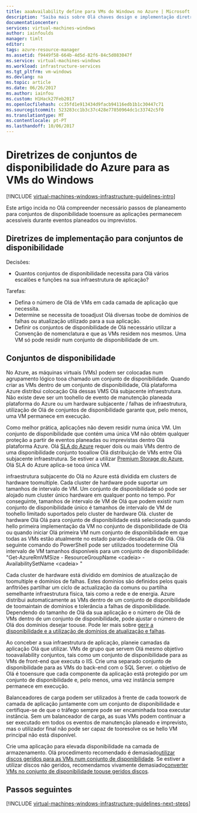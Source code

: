 ```yaml
---
title: aaaAvailability define para VMs do Windows no Azure | Microsoft Docs
description: "Saiba mais sobre Olá chaves design e implementação diretrizes para a implementação de conjuntos de disponibilidade nos serviços de infraestrutura do Azure."
documentationcenter: 
services: virtual-machines-windows
author: iainfoulds
manager: timlt
editor: 
tags: azure-resource-manager
ms.assetid: f9449f58-664b-4d5d-82f6-84c5d083047f
ms.service: virtual-machines-windows
ms.workload: infrastructure-services
ms.tgt_pltfrm: vm-windows
ms.devlang: na
ms.topic: article
ms.date: 06/26/2017
ms.author: iainfou
ms.custom: H1Hack27Feb2017
ms.openlocfilehash: cc35fd1e913434d9facb94116edb1b1c30447c71
ms.sourcegitcommit: 523283cc1b3c37c428e77850964dc1c33742c5f0
ms.translationtype: MT
ms.contentlocale: pt-PT
ms.lasthandoff: 10/06/2017
---
```

# <a name="azure-availability-sets-guidelines-for-windows-vms"></a>Diretrizes de conjuntos de disponibilidade do Azure para as VMs do Windows

[!INCLUDE [virtual-machines-windows-infrastructure-guidelines-intro](../../../includes/virtual-machines-windows-infrastructure-guidelines-intro.md)]

Este artigo incida no Olá compreender necessário passos de planeamento para conjuntos de disponibilidade tooensure as aplicações permanecem acessíveis durante eventos planeados ou imprevistos.

## <a name="implementation-guidelines-for-availability-sets"></a>Diretrizes de implementação para conjuntos de disponibilidade
Decisões:

* Quantos conjuntos de disponibilidade necessita para Olá vários escalões e funções na sua infraestrutura de aplicação?

Tarefas:

* Defina o número de Olá de VMs em cada camada de aplicação que necessita.
* Determine se necessita de tooadjust Olá diversas toobe de domínios de falhas ou atualização utilizado para a sua aplicação.
* Definir os conjuntos de disponibilidade de Olá necessário utilizar a Convenção de nomenclatura e que as VMs residem nos mesmos. Uma VM só pode residir num conjunto de disponibilidade de um.

## <a name="availability-sets"></a>Conjuntos de disponibilidade
No Azure, as máquinas virtuais (VMs) podem ser colocadas num agrupamento lógico tooa chamado um conjunto de disponibilidade. Quando criar as VMs dentro de um conjunto de disponibilidade, Olá plataforma Azure distribui colocação Olá dessas VMS Olá subjacente infraestrutura. Não existe deve ser um toohello de evento de manutenção planeada plataforma do Azure ou um hardware subjacente / falhas de infraestrutura, utilização de Olá de conjuntos de disponibilidade garante que, pelo menos, uma VM permanece em execução.

Como melhor prática, aplicações não devem residir numa única VM. Um conjunto de disponibilidade que contém uma única VM não obtém qualquer proteção a partir de eventos planeadas ou imprevistas dentro Olá plataforma Azure. Olá [SLA do Azure](https://azure.microsoft.com/support/legal/sla/virtual-machines) requer dois ou mais VMs dentro de uma disponibilidade conjunto tooallow Olá distribuição de VMs entre Olá subjacente infraestrutura. Se estiver a utilizar [Premium Storage do Azure](../../storage/storage-premium-storage.md?toc=%2fazure%2fvirtual-machines%2flinux%2ftoc.json), Olá SLA do Azure aplica-se tooa única VM.

infraestrutura subjacente do Olá no Azure está dividida em clusters de hardware toomultiple. Cada cluster de hardware pode suportar um tamanhos de intervalo de VM. Um conjunto de disponibilidade só pode ser alojado num cluster único hardware em qualquer ponto no tempo. Por conseguinte, tamanhos de intervalo de VM de Olá que podem existir num conjunto de disponibilidade único é tamanhos de intervalo de VM de toohello limitado suportados pelo cluster de hardware Olá. cluster de hardware Olá Olá para conjunto de disponibilidade está selecionada quando hello primeira implementação da VM no conjunto de disponibilidade de Olá ou quando iniciar Olá primeira VM num conjunto de disponibilidade em que todas as VMs estão atualmente no estado parado-desalocada de Olá. Olá seguinte comando do PowerShell pode ser utilizados toodetermine Olá intervalo de VM tamanhos disponíveis para um conjunto de disponibilidade: "Get-AzureRmVMSize - ResourceGroupName \<cadeia\> - AvailabilitySetName \<cadeia\> "

Cada cluster de hardware está dividido em domínios de atualização de toomultiple e domínios de falhas. Estes domínios são definidos pelos quais anfitriões partilhar um ciclo de actualização da comuns ou partilha semelhante infraestrutura física, tais como a rede e de energia. Azure distribui automaticamente as VMs dentro de um conjunto de disponibilidade de toomaintain de domínios e tolerância a falhas de disponibilidade. Dependendo do tamanho de Olá da sua aplicação e o número de Olá de VMs dentro de um conjunto de disponibilidade, pode ajustar o número de Olá dos domínios desejar toouse. Pode ler mais sobre [gerir a disponibilidade e a utilização de domínios de atualização e falhas](manage-availability.md).

Ao conceber a sua infraestrutura de aplicação, planeie camadas da aplicação Olá que utilizar. VMs de grupo que servem Olá mesmo objetivo tooavailability conjuntos, tais como um conjunto de disponibilidade para as VMs de front-end que executa o IIS. Crie uma separado conjunto de disponibilidade para as VMs do back-end com o SQL Server. o objetivo de Olá é tooensure que cada componente da aplicação está protegido por um conjunto de disponibilidade e, pelo menos, uma vez instância sempre permanece em execução.

Balanceadores de carga podem ser utilizados à frente de cada toowork de camada de aplicação juntamente com um conjunto de disponibilidade e certifique-se de que o tráfego sempre pode ser encaminhada tooa executar instância. Sem um balanceador de carga, as suas VMs podem continuar a ser executado em todos os eventos de manutenção planeado e imprevisto, mas o utilizador final não pode ser capaz de tooresolve os se hello VM principal não está disponível.

Crie uma aplicação para elevada disponibilidade na camada de armazenamento. Olá procedimento recomendado é demasiado[utilizar discos geridos para as VMs num conjunto de disponibilidade](manage-availability.md#use-managed-disks-for-vms-in-an-availability-set). Se estiver a utilizar discos não geridos, recomendamos vivamente demasiado[converter VMs no conjunto de disponibilidade toouse geridos discos](convert-unmanaged-to-managed-disks.md#convert-vms-in-an-availability-set).

## <a name="next-steps"></a>Passos seguintes
[!INCLUDE [virtual-machines-windows-infrastructure-guidelines-next-steps](../../../includes/virtual-machines-windows-infrastructure-guidelines-next-steps.md)]
